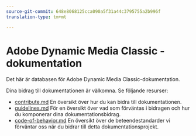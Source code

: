 ```yaml
---
source-git-commit: 648e8068125cca090a5f31a44c3795755a2b996f
translation-type: tm+mt

---
```

# Adobe Dynamic Media Classic - dokumentation

Det här är databasen för Adobe Dynamic Media Classic-dokumentation.

Dina bidrag till dokumentationen är välkomna. Se följande resurser:

* [contribute.md](contributing.md) En översikt över hur du kan bidra till dokumentationen.
* [guidelines.md](guidelines.md) För en översikt över vad som förväntas i bidragen och hur du komponerar dina dokumentationsbidrag.
* [code-of-behavior.md](code-of-conduct.md) En översikt över de beteendestandarder vi förväntar oss när du bidrar till detta dokumentationsprojekt.

